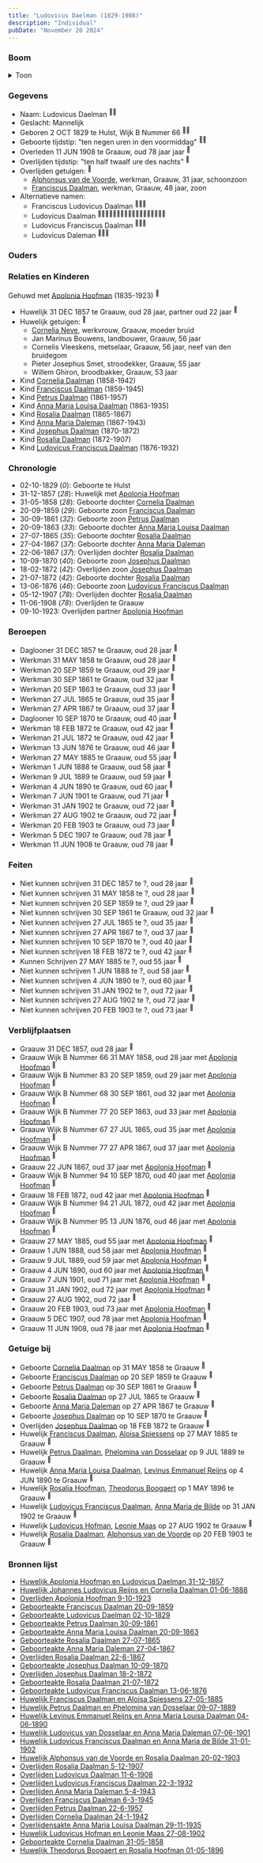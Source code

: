 ```yaml
---
title: "Ludovicus Daelman (1829-1908)"
description: "Individual"
pubDate: "November 20 2024"
---
```


### Boom
<details><summary>Toon</summary>

![test](https://www.plantuml.com/plantuml/svg/bPPTJzim58Rl_IkEu69NbPAuQH9K8VevXWfKZ4sQfWcvYMcZEdPb9qCLuh_FQKnRt0xCNKzEZltuFSTlUg5A8ikgO4WjSxuYaXGm8-boBaN5iu5WGa8f2LSwHNc95db68SrbocZpcnQhSWq5BMPKgkQHAgcaebolADfRDML4ANX60D0NCgFoVf6dIqwLwdOBalFpSy3e1Q4lCDrifH1gIaucLIR-vccbO4WeAmW_0QBWc-TvGGBRujCH7eVZljxX-J6dB7k1xjcCpDOFCr6MZ9wTGm2tWtlmOrrrMJ5LxhsebXLZ3uHd3waKIis4vj8LlWzNFsx0JxmOlaf2ggUQq63rLbeTdXEu5EBn3LKCS3hkZ_08lqEJmCtjJqs3Gxq0BodFbQ8V8oND8P80xuWCKFViYMPPpkVwDUp3S3JGouVHXckikNmFJba-NvHhofXuqcpRqe6Gd39zbY4X-me7GSVbB7gtwzwlUhUjJXyU96Z3LQ_MjXsO6g0S9eJFASz8iMCRw_5BSzNqtwABmANl7dmVJMkwn9ckemzqLyE51p9FQIcFiSGkBFYLfUExAnMOAGoZzvNgSKxWcaZTnuceSdMadObBExU2TR0xf9ddf9vdGYIZUs1tGf5ZqwNLSC69zFadDKxuQStYJdJGm3sPXaHpxWFvZa2zwTsRnJy42fkIf7ruRw-4egl5aP72WSj8-Q_TYZnd6Z-6yQXVrmG7EFzj5dRInZVDsgtieCt6gnBli5Sxxt_71d3RIITiHYBgV6QC6X_0UpgPBq-hPLmL6TFVFJ1ksp8MQiMH5STMdBoDiRKUzgqui69inMradBprMt-VCyh_R46CYTg961b7inC9CYvY9V16XFe-smaVcNjb9m9aHjnEO6IcpKwq4RhGZgV_hFm3)
</details>

### Gegevens
- Naam: Ludovicus Daelman <sup><a href="../s00037/" style="text-decoration:none" title="Huwelijk Apolonia Hoofman en Ludovicus Daelman 31-12-1857 ">:link:</a><a href="../s00382/" style="text-decoration:none" title="Geboorteakte Ludovicus Daelman 02-10-1829">:link:</a></sup>
- Geslacht: Mannelijk
- Geboren 2 OCT 1829 te Hulst, Wijk B Nummer 66 <sup><a href="../s00037/" style="text-decoration:none" title="Huwelijk Apolonia Hoofman en Ludovicus Daelman 31-12-1857 ">:link:</a><a href="../s00382/" style="text-decoration:none" title="Geboorteakte Ludovicus Daelman 02-10-1829">:link:</a></sup>
- Geboorte tijdstip: "ten negen uren in den voormiddag" <sup><a href="../s00037/" style="text-decoration:none" title="Huwelijk Apolonia Hoofman en Ludovicus Daelman 31-12-1857 ">:link:</a><a href="../s00382/" style="text-decoration:none" title="Geboorteakte Ludovicus Daelman 02-10-1829">:link:</a></sup>
- Overleden 11 JUN 1908 te Graauw, oud 78 jaar jaar <sup><a href="../s00402/" style="text-decoration:none" title="Overlijden Ludovicus Daalman 11-6-1908">:link:</a></sup>
- Overlijden tijdstip: "ten half twaalf ure des nachts" <sup><a href="../s00402/" style="text-decoration:none" title="Overlijden Ludovicus Daalman 11-6-1908">:link:</a></sup>
- Overlijden getuigen: <sup><a href="../s00402/" style="text-decoration:none" title="Overlijden Ludovicus Daalman 11-6-1908">:link:</a></sup>
  - [Alphonsus van de Voorde](../i00242/), werkman, Graauw, 31 jaar, schoonzoon
  - [Franciscus Daalman](../i00227/), werkman, Graauw, 48 jaar, zoon
- Alternatieve namen:
  - Franciscus Ludovicus Daalman <sup><a href="../s00379/" style="text-decoration:none" title="Geboorteakte Cornelia Daalman 31-05-1858">:link:</a><a href="../s00380/" style="text-decoration:none" title="Huwelijk Johannes Ludovicus Reijns en Cornelia Daalman 01-06-1888">:link:</a><a href="../s00407/" style="text-decoration:none" title="Overlijden Cornelia Daalman 24-1-1942">:link:</a></sup>
  - Ludovicus Daalman <sup><a href="../s00036/" style="text-decoration:none" title="Overlijden Apolonia Hoofman 9-10-1923 ">:link:</a><a href="../s00383/" style="text-decoration:none" title="Geboorteakte Petrus Daalman 30-09-1861">:link:</a><a href="../s00384/" style="text-decoration:none" title="Geboorteakte Anna Maria Louisa Daalman 20-09-1863">:link:</a><a href="../s00385/" style="text-decoration:none" title="Geboorteakte Rosalia Daalman 27-07-1865">:link:</a><a href="../s00389/" style="text-decoration:none" title="Geboorteakte Josephus Daalman 10-09-1870">:link:</a><a href="../s00390/" style="text-decoration:none" title="Overlijden Josephus Daalman 18-2-1872">:link:</a><a href="../s00391/" style="text-decoration:none" title="Geboorteakte Rosalia Daalman 21-07-1872">:link:</a><a href="../s00392/" style="text-decoration:none" title="Geboorteakte Ludovicus Franciscus Daalman 13-06-1876">:link:</a><a href="../s00381/" style="text-decoration:none" title="Geboorteakte Franciscus Daalman 20-09-1859">:link:</a><a href="../s00395/" style="text-decoration:none" title="Huwelijk Petrus Daalman en Phelomina van Dosselaar 09-07-1889">:link:</a><a href="../s00396/" style="text-decoration:none" title="Huwelijk Levinus Emmanuel Reijns en Anna Maria Louisa Daalman 04-06-1890">:link:</a><a href="../s00399/" style="text-decoration:none" title="Huwelijk Ludovicus Franciscus Daalman en Anna Maria de Bilde 31-01-1902">:link:</a><a href="../s00400/" style="text-decoration:none" title="Huwelijk Alphonsus van de Voorde en Rosalia Daalman 20-02-1903">:link:</a><a href="../s00401/" style="text-decoration:none" title="Overlijden Rosalia Daalman 5-12-1907">:link:</a><a href="../s00402/" style="text-decoration:none" title="Overlijden Ludovicus Daalman 11-6-1908">:link:</a><a href="../s00403/" style="text-decoration:none" title="Overlijden Ludovicus Franciscus Daalman 22-3-1932">:link:</a><a href="../s00406/" style="text-decoration:none" title="Overlijden Petrus Daalman 22-6-1957">:link:</a><a href="../s00408/" style="text-decoration:none" title="Overlijdensakte Anna Maria Louisa Daalman 29-11-1935">:link:</a></sup>
  - Ludovicus Franciscus Daalman <sup><a href="../s00381/" style="text-decoration:none" title="Geboorteakte Franciscus Daalman 20-09-1859">:link:</a><a href="../s00393/" style="text-decoration:none" title="Huwelijk Franciscus Daalman en Aloisa Spiessens 27-05-1885">:link:</a><a href="../s00405/" style="text-decoration:none" title="Overlijden Franciscus Daalman 6-3-1945">:link:</a></sup>
  - Ludovicus Daleman <sup><a href="../s00386/" style="text-decoration:none" title="Geboorteakte Anna Maria Daleman 27-04-1867">:link:</a><a href="../s00397/" style="text-decoration:none" title="Huwelijk Ludovicus van Dosselaar en Anna Maria Daleman 07-06-1901">:link:</a><a href="../s00404/" style="text-decoration:none" title="Overlijden Anna Maria Daleman 5-4-1943">:link:</a></sup>

### Ouders

### Relaties en Kinderen

Gehuwd met [Apolonia Hoofman](../i00028/) (1835-1923) <sup><a href="../s00037/" style="text-decoration:none" title="Huwelijk Apolonia Hoofman en Ludovicus Daelman 31-12-1857 ">:link:</a></sup>
- Huwelijk 31 DEC 1857 te Graauw, oud 28 jaar, partner oud 22 jaar <sup><a href="../s00037/" style="text-decoration:none" title="Huwelijk Apolonia Hoofman en Ludovicus Daelman 31-12-1857 ">:link:</a></sup>
- Huwelijk getuigen:  <sup><a href="../s00037/" style="text-decoration:none" title="Huwelijk Apolonia Hoofman en Ludovicus Daelman 31-12-1857 ">:link:</a></sup>
  - [Cornelia Neve](../i00022/), werkvrouw, Graauw, moeder bruid
  - Jan Marinus Bouwens, landbouwer, Graauw, 56 jaar
  - Cornelis Vleeskens, metselaar, Graauw, 56 jaar, neef van den bruidegom
  - Pieter Josephus Smet, stroodekker, Graauw, 55 jaar
  - Willem Ghiron, broodbakker, Graauw, 53 jaar
- Kind [Cornelia Daalman](../i00226/) (1858-1942)
- Kind [Franciscus Daalman](../i00227/) (1859-1945)
- Kind [Petrus Daalman](../i00228/) (1861-1957)
- Kind [Anna Maria Louisa Daalman](../i00229/) (1863-1935)
- Kind [Rosalia Daalman](../i00230/) (1865-1867)
- Kind [Anna Maria Daleman](../i00231/) (1867-1943)
- Kind [Josephus Daalman](../i00232/) (1870-1872)
- Kind [Rosalia Daalman](../i00233/) (1872-1907)
- Kind [Ludovicus Franciscus Daalman](../i00234/) (1876-1932)

### Chronologie
- 02-10-1829 (<i>0</i>): Geboorte te Hulst
- 31-12-1857 (<i>28</i>): Huwelijk met [Apolonia Hoofman](../i00028/)
- 31-05-1858 (<i>28</i>): Geboorte dochter [Cornelia Daalman](../i00226/)
- 20-09-1859 (<i>29</i>): Geboorte zoon [Franciscus Daalman](../i00227/)
- 30-09-1861 (<i>32</i>): Geboorte zoon [Petrus Daalman](../i00228/)
- 20-09-1863 (<i>33</i>): Geboorte dochter [Anna Maria Louisa Daalman](../i00229/)
- 27-07-1865 (<i>35</i>): Geboorte dochter [Rosalia Daalman](../i00230/)
- 27-04-1867 (<i>37</i>): Geboorte dochter [Anna Maria Daleman](../i00231/)
- 22-06-1867 (<i>37</i>): Overlijden dochter [Rosalia Daalman](../i00230/)
- 10-09-1870 (<i>40</i>): Geboorte zoon [Josephus Daalman](../i00232/)
- 18-02-1872 (<i>42</i>): Overlijden zoon [Josephus Daalman](../i00232/)
- 21-07-1872 (<i>42</i>): Geboorte dochter [Rosalia Daalman](../i00233/)
- 13-06-1876 (<i>46</i>): Geboorte zoon [Ludovicus Franciscus Daalman](../i00234/)
- 05-12-1907 (<i>78</i>): Overlijden dochter [Rosalia Daalman](../i00233/)
- 11-06-1908 (<i>78</i>): Overlijden te Graauw
- 09-10-1923: Overlijden partner [Apolonia Hoofman](../i00028/)

### Beroepen
- Daglooner 31 DEC 1857 te Graauw, oud 28 jaar <sup><a href="../s00037/" style="text-decoration:none" title="Huwelijk Apolonia Hoofman en Ludovicus Daelman 31-12-1857 ">:link:</a></sup>
- Werkman 31 MAY 1858 te Graauw, oud 28 jaar <sup><a href="../s00379/" style="text-decoration:none" title="Geboorteakte Cornelia Daalman 31-05-1858">:link:</a></sup>
- Werkman 20 SEP 1859 te Graauw, oud 29 jaar <sup><a href="../s00381/" style="text-decoration:none" title="Geboorteakte Franciscus Daalman 20-09-1859">:link:</a></sup>
- Werkman 30 SEP 1861 te Graauw, oud 32 jaar <sup><a href="../s00383/" style="text-decoration:none" title="Geboorteakte Petrus Daalman 30-09-1861">:link:</a></sup>
- Werkman 20 SEP 1863 te Graauw, oud 33 jaar <sup><a href="../s00384/" style="text-decoration:none" title="Geboorteakte Anna Maria Louisa Daalman 20-09-1863">:link:</a></sup>
- Werkman 27 JUL 1865 te Graauw, oud 35 jaar <sup><a href="../s00385/" style="text-decoration:none" title="Geboorteakte Rosalia Daalman 27-07-1865">:link:</a></sup>
- Werkman 27 APR 1867 te Graauw, oud 37 jaar <sup><a href="../s00386/" style="text-decoration:none" title="Geboorteakte Anna Maria Daleman 27-04-1867">:link:</a></sup>
- Daglooner 10 SEP 1870 te Graauw, oud 40 jaar <sup><a href="../s00389/" style="text-decoration:none" title="Geboorteakte Josephus Daalman 10-09-1870">:link:</a></sup>
- Werkman 18 FEB 1872 te Graauw, oud 42 jaar <sup><a href="../s00390/" style="text-decoration:none" title="Overlijden Josephus Daalman 18-2-1872">:link:</a></sup>
- Werkman 21 JUL 1872 te Graauw, oud 42 jaar <sup><a href="../s00391/" style="text-decoration:none" title="Geboorteakte Rosalia Daalman 21-07-1872">:link:</a></sup>
- Werkman 13 JUN 1876 te Graauw, oud 46 jaar <sup><a href="../s00392/" style="text-decoration:none" title="Geboorteakte Ludovicus Franciscus Daalman 13-06-1876">:link:</a></sup>
- Werkman 27 MAY 1885 te Graauw, oud 55 jaar <sup><a href="../s00393/" style="text-decoration:none" title="Huwelijk Franciscus Daalman en Aloisa Spiessens 27-05-1885">:link:</a></sup>
- Werkman 1 JUN 1888 te Graauw, oud 58 jaar <sup><a href="../s00380/" style="text-decoration:none" title="Huwelijk Johannes Ludovicus Reijns en Cornelia Daalman 01-06-1888">:link:</a></sup>
- Werkman 9 JUL 1889 te Graauw, oud 59 jaar <sup><a href="../s00395/" style="text-decoration:none" title="Huwelijk Petrus Daalman en Phelomina van Dosselaar 09-07-1889">:link:</a></sup>
- Werkman 4 JUN 1890 te Graauw, oud 60 jaar <sup><a href="../s00396/" style="text-decoration:none" title="Huwelijk Levinus Emmanuel Reijns en Anna Maria Louisa Daalman 04-06-1890">:link:</a></sup>
- Werkman 7 JUN 1901 te Graauw, oud 71 jaar <sup><a href="../s00397/" style="text-decoration:none" title="Huwelijk Ludovicus van Dosselaar en Anna Maria Daleman 07-06-1901">:link:</a></sup>
- Werkman 31 JAN 1902 te Graauw, oud 72 jaar <sup><a href="../s00399/" style="text-decoration:none" title="Huwelijk Ludovicus Franciscus Daalman en Anna Maria de Bilde 31-01-1902">:link:</a></sup>
- Werkman 27 AUG 1902 te Graauw, oud 72 jaar <sup><a href="../s00425/" style="text-decoration:none" title="Huwelijk Ludovicus Hofman en Leonie Maas 27-08-1902">:link:</a></sup>
- Werkman 20 FEB 1903 te Graauw, oud 73 jaar <sup><a href="../s00400/" style="text-decoration:none" title="Huwelijk Alphonsus van de Voorde en Rosalia Daalman 20-02-1903">:link:</a></sup>
- Werkman 5 DEC 1907 te Graauw, oud 78 jaar <sup><a href="../s00401/" style="text-decoration:none" title="Overlijden Rosalia Daalman 5-12-1907">:link:</a></sup>
- Werkman 11 JUN 1908 te Graauw, oud 78 jaar <sup><a href="../s00402/" style="text-decoration:none" title="Overlijden Ludovicus Daalman 11-6-1908">:link:</a></sup>

### Feiten
- Niet kunnen schrijven 31 DEC 1857 te ?, oud 28 jaar <sup><a href="../s00037/" style="text-decoration:none" title="Huwelijk Apolonia Hoofman en Ludovicus Daelman 31-12-1857 ">:link:</a></sup>
- Niet kunnen schrijven 31 MAY 1858 te ?, oud 28 jaar <sup><a href="../s00379/" style="text-decoration:none" title="Geboorteakte Cornelia Daalman 31-05-1858">:link:</a></sup>
- Niet kunnen schrijven 20 SEP 1859 te ?, oud 29 jaar <sup><a href="../s00381/" style="text-decoration:none" title="Geboorteakte Franciscus Daalman 20-09-1859">:link:</a></sup>
- Niet kunnen schrijven 30 SEP 1861 te Graauw, oud 32 jaar <sup><a href="../s00383/" style="text-decoration:none" title="Geboorteakte Petrus Daalman 30-09-1861">:link:</a></sup>
- Niet kunnen schrijven 27 JUL 1865 te ?, oud 35 jaar <sup><a href="../s00385/" style="text-decoration:none" title="Geboorteakte Rosalia Daalman 27-07-1865">:link:</a></sup>
- Niet kunnen schrijven 27 APR 1867 te ?, oud 37 jaar <sup><a href="../s00386/" style="text-decoration:none" title="Geboorteakte Anna Maria Daleman 27-04-1867">:link:</a></sup>
- Niet kunnen schrijven 10 SEP 1870 te ?, oud 40 jaar <sup><a href="../s00389/" style="text-decoration:none" title="Geboorteakte Josephus Daalman 10-09-1870">:link:</a></sup>
- Niet kunnen schrijven 18 FEB 1872 te ?, oud 42 jaar <sup><a href="../s00390/" style="text-decoration:none" title="Overlijden Josephus Daalman 18-2-1872">:link:</a></sup>
- Kunnen Schrijven 27 MAY 1885 te ?, oud 55 jaar <sup><a href="../s00393/" style="text-decoration:none" title="Huwelijk Franciscus Daalman en Aloisa Spiessens 27-05-1885">:link:</a></sup>
- Niet kunnen schrijven 1 JUN 1888 te ?, oud 58 jaar <sup><a href="../s00380/" style="text-decoration:none" title="Huwelijk Johannes Ludovicus Reijns en Cornelia Daalman 01-06-1888">:link:</a></sup>
- Niet kunnen schrijven 4 JUN 1890 te ?, oud 60 jaar <sup><a href="../s00396/" style="text-decoration:none" title="Huwelijk Levinus Emmanuel Reijns en Anna Maria Louisa Daalman 04-06-1890">:link:</a></sup>
- Niet kunnen schrijven 31 JAN 1902 te ?, oud 72 jaar <sup><a href="../s00399/" style="text-decoration:none" title="Huwelijk Ludovicus Franciscus Daalman en Anna Maria de Bilde 31-01-1902">:link:</a></sup>
- Niet kunnen schrijven 27 AUG 1902 te ?, oud 72 jaar <sup><a href="../s00425/" style="text-decoration:none" title="Huwelijk Ludovicus Hofman en Leonie Maas 27-08-1902">:link:</a></sup>
- Niet kunnen schrijven 20 FEB 1903 te ?, oud 73 jaar <sup><a href="../s00400/" style="text-decoration:none" title="Huwelijk Alphonsus van de Voorde en Rosalia Daalman 20-02-1903">:link:</a></sup>

### Verblijfplaatsen
- Graauw  31 DEC 1857, oud 28 jaar  <sup><a href="../s00037/" style="text-decoration:none" title="Huwelijk Apolonia Hoofman en Ludovicus Daelman 31-12-1857 ">:link:</a></sup>
- Graauw Wijk B Nummer 66 31 MAY 1858, oud 28 jaar met [Apolonia Hoofman](../i00028/) <sup><a href="../s00379/" style="text-decoration:none" title="Geboorteakte Cornelia Daalman 31-05-1858">:link:</a></sup>
- Graauw Wijk B Nummer 83 20 SEP 1859, oud 29 jaar met [Apolonia Hoofman](../i00028/) <sup><a href="../s00381/" style="text-decoration:none" title="Geboorteakte Franciscus Daalman 20-09-1859">:link:</a></sup>
- Graauw Wijk B Nummer 68 30 SEP 1861, oud 32 jaar met [Apolonia Hoofman](../i00028/) <sup><a href="../s00383/" style="text-decoration:none" title="Geboorteakte Petrus Daalman 30-09-1861">:link:</a></sup>
- Graauw Wijk B Nummer 77 20 SEP 1863, oud 33 jaar met [Apolonia Hoofman](../i00028/) <sup><a href="../s00384/" style="text-decoration:none" title="Geboorteakte Anna Maria Louisa Daalman 20-09-1863">:link:</a></sup>
- Graauw Wijk B Nummer 67 27 JUL 1865, oud 35 jaar met [Apolonia Hoofman](../i00028/) <sup><a href="../s00385/" style="text-decoration:none" title="Geboorteakte Rosalia Daalman 27-07-1865">:link:</a></sup>
- Graauw Wijk B Nummer 77 27 APR 1867, oud 37 jaar met [Apolonia Hoofman](../i00028/) <sup><a href="../s00386/" style="text-decoration:none" title="Geboorteakte Anna Maria Daleman 27-04-1867">:link:</a></sup>
- Graauw  22 JUN 1867, oud 37 jaar met [Apolonia Hoofman](../i00028/) <sup><a href="../s00387/" style="text-decoration:none" title="Overlijden Rosalia Daalman 22-6-1867">:link:</a></sup>
- Graauw Wijk B Nummer 94 10 SEP 1870, oud 40 jaar met [Apolonia Hoofman](../i00028/) <sup><a href="../s00389/" style="text-decoration:none" title="Geboorteakte Josephus Daalman 10-09-1870">:link:</a></sup>
- Graauw  18 FEB 1872, oud 42 jaar met [Apolonia Hoofman](../i00028/) <sup><a href="../s00390/" style="text-decoration:none" title="Overlijden Josephus Daalman 18-2-1872">:link:</a></sup>
- Graauw Wijk B Nummer 94 21 JUL 1872, oud 42 jaar met [Apolonia Hoofman](../i00028/) <sup><a href="../s00391/" style="text-decoration:none" title="Geboorteakte Rosalia Daalman 21-07-1872">:link:</a></sup>
- Graauw Wijk B Nummer 95 13 JUN 1876, oud 46 jaar met [Apolonia Hoofman](../i00028/) <sup><a href="../s00392/" style="text-decoration:none" title="Geboorteakte Ludovicus Franciscus Daalman 13-06-1876">:link:</a></sup>
- Graauw  27 MAY 1885, oud 55 jaar met [Apolonia Hoofman](../i00028/) <sup><a href="../s00393/" style="text-decoration:none" title="Huwelijk Franciscus Daalman en Aloisa Spiessens 27-05-1885">:link:</a></sup>
- Graauw  1 JUN 1888, oud 58 jaar met [Apolonia Hoofman](../i00028/) <sup><a href="../s00380/" style="text-decoration:none" title="Huwelijk Johannes Ludovicus Reijns en Cornelia Daalman 01-06-1888">:link:</a></sup>
- Graauw  9 JUL 1889, oud 59 jaar met [Apolonia Hoofman](../i00028/) <sup><a href="../s00395/" style="text-decoration:none" title="Huwelijk Petrus Daalman en Phelomina van Dosselaar 09-07-1889">:link:</a></sup>
- Graauw  4 JUN 1890, oud 60 jaar met [Apolonia Hoofman](../i00028/) <sup><a href="../s00396/" style="text-decoration:none" title="Huwelijk Levinus Emmanuel Reijns en Anna Maria Louisa Daalman 04-06-1890">:link:</a></sup>
- Graauw  7 JUN 1901, oud 71 jaar met [Apolonia Hoofman](../i00028/) <sup><a href="../s00397/" style="text-decoration:none" title="Huwelijk Ludovicus van Dosselaar en Anna Maria Daleman 07-06-1901">:link:</a></sup>
- Graauw  31 JAN 1902, oud 72 jaar met [Apolonia Hoofman](../i00028/) <sup><a href="../s00399/" style="text-decoration:none" title="Huwelijk Ludovicus Franciscus Daalman en Anna Maria de Bilde 31-01-1902">:link:</a></sup>
- Graauw  27 AUG 1902, oud 72 jaar  <sup><a href="../s00425/" style="text-decoration:none" title="Huwelijk Ludovicus Hofman en Leonie Maas 27-08-1902">:link:</a></sup>
- Graauw  20 FEB 1903, oud 73 jaar met [Apolonia Hoofman](../i00028/) <sup><a href="../s00400/" style="text-decoration:none" title="Huwelijk Alphonsus van de Voorde en Rosalia Daalman 20-02-1903">:link:</a></sup>
- Graauw  5 DEC 1907, oud 78 jaar met [Apolonia Hoofman](../i00028/) <sup><a href="../s00401/" style="text-decoration:none" title="Overlijden Rosalia Daalman 5-12-1907">:link:</a></sup>
- Graauw  11 JUN 1908, oud 78 jaar met [Apolonia Hoofman](../i00028/) <sup><a href="../s00402/" style="text-decoration:none" title="Overlijden Ludovicus Daalman 11-6-1908">:link:</a></sup>

### Getuige bij
- Geboorte [Cornelia Daalman](../i00226/) op 31 MAY 1858 te Graauw <sup><a href="../s00379/" style="text-decoration:none" title="Geboorteakte Cornelia Daalman 31-05-1858">:link:</a></sup>
- Geboorte [Franciscus Daalman](../i00227/) op 20 SEP 1859 te Graauw <sup><a href="../s00381/" style="text-decoration:none" title="Geboorteakte Franciscus Daalman 20-09-1859">:link:</a></sup>
- Geboorte [Petrus Daalman](../i00228/) op 30 SEP 1861 te Graauw <sup><a href="../s00383/" style="text-decoration:none" title="Geboorteakte Petrus Daalman 30-09-1861">:link:</a></sup>
- Geboorte [Rosalia Daalman](../i00230/) op 27 JUL 1865 te Graauw <sup><a href="../s00385/" style="text-decoration:none" title="Geboorteakte Rosalia Daalman 27-07-1865">:link:</a></sup>
- Geboorte [Anna Maria Daleman](../i00231/) op 27 APR 1867 te Graauw <sup><a href="../s00386/" style="text-decoration:none" title="Geboorteakte Anna Maria Daleman 27-04-1867">:link:</a></sup>
- Geboorte [Josephus Daalman](../i00232/) op 10 SEP 1870 te Graauw <sup><a href="../s00389/" style="text-decoration:none" title="Geboorteakte Josephus Daalman 10-09-1870">:link:</a></sup>
- Overlijden [Josephus Daalman](../i00232/) op 18 FEB 1872 te Graauw <sup><a href="../s00390/" style="text-decoration:none" title="Overlijden Josephus Daalman 18-2-1872">:link:</a></sup>
- Huwelijk [Franciscus Daalman](../i00227/), [Aloisa Spiessens](../i00235/) op 27 MAY 1885 te Graauw <sup><a href="../s00393/" style="text-decoration:none" title="Huwelijk Franciscus Daalman en Aloisa Spiessens 27-05-1885">:link:</a></sup>
- Huwelijk [Petrus Daalman](../i00228/), [Phelomina van Dosselaar](../i00237/) op 9 JUL 1889 te Graauw <sup><a href="../s00395/" style="text-decoration:none" title="Huwelijk Petrus Daalman en Phelomina van Dosselaar 09-07-1889">:link:</a></sup>
- Huwelijk [Anna Maria Louisa Daalman](../i00229/), [Levinus Emmanuel Reijns](../i00238/) op 4 JUN 1890 te Graauw <sup><a href="../s00396/" style="text-decoration:none" title="Huwelijk Levinus Emmanuel Reijns en Anna Maria Louisa Daalman 04-06-1890">:link:</a></sup>
- Huwelijk [Rosalia Hoofman](../i00024/), [Theodorus Boogaert](../i00186/) op 1 MAY 1896 te Graauw <sup><a href="../s00316/" style="text-decoration:none" title="Huwelijk Theodorus Boogaert en Rosalia Hoofman 01-05-1896">:link:</a></sup>
- Huwelijk [Ludovicus Franciscus Daalman](../i00234/), [Anna Maria de Bilde](../i00241/) op 31 JAN 1902 te Graauw <sup><a href="../s00399/" style="text-decoration:none" title="Huwelijk Ludovicus Franciscus Daalman en Anna Maria de Bilde 31-01-1902">:link:</a></sup>
- Huwelijk [Ludovicus Hofman](../i00251/), [Leonie Maas](../i00256/) op 27 AUG 1902 te Graauw <sup><a href="../s00425/" style="text-decoration:none" title="Huwelijk Ludovicus Hofman en Leonie Maas 27-08-1902">:link:</a></sup>
- Huwelijk [Rosalia Daalman](../i00233/), [Alphonsus van de Voorde](../i00242/) op 20 FEB 1903 te Graauw <sup><a href="../s00400/" style="text-decoration:none" title="Huwelijk Alphonsus van de Voorde en Rosalia Daalman 20-02-1903">:link:</a></sup>

### Bronnen lijst
- [Huwelijk Apolonia Hoofman en Ludovicus Daelman 31-12-1857 ](../s00037/)
- [Huwelijk Johannes Ludovicus Reijns en Cornelia Daalman 01-06-1888](../s00380/)
- [Overlijden Apolonia Hoofman 9-10-1923 ](../s00036/)
- [Geboorteakte Franciscus Daalman 20-09-1859](../s00381/)
- [Geboorteakte Ludovicus Daelman 02-10-1829](../s00382/)
- [Geboorteakte Petrus Daalman 30-09-1861](../s00383/)
- [Geboorteakte Anna Maria Louisa Daalman 20-09-1863](../s00384/)
- [Geboorteakte Rosalia Daalman 27-07-1865](../s00385/)
- [Geboorteakte Anna Maria Daleman 27-04-1867](../s00386/)
- [Overlijden Rosalia Daalman 22-6-1867](../s00387/)
- [Geboorteakte Josephus Daalman 10-09-1870](../s00389/)
- [Overlijden Josephus Daalman 18-2-1872](../s00390/)
- [Geboorteakte Rosalia Daalman 21-07-1872](../s00391/)
- [Geboorteakte Ludovicus Franciscus Daalman 13-06-1876](../s00392/)
- [Huwelijk Franciscus Daalman en Aloisa Spiessens 27-05-1885](../s00393/)
- [Huwelijk Petrus Daalman en Phelomina van Dosselaar 09-07-1889](../s00395/)
- [Huwelijk Levinus Emmanuel Reijns en Anna Maria Louisa Daalman 04-06-1890](../s00396/)
- [Huwelijk Ludovicus van Dosselaar en Anna Maria Daleman 07-06-1901](../s00397/)
- [Huwelijk Ludovicus Franciscus Daalman en Anna Maria de Bilde 31-01-1902](../s00399/)
- [Huwelijk Alphonsus van de Voorde en Rosalia Daalman 20-02-1903](../s00400/)
- [Overlijden Rosalia Daalman 5-12-1907](../s00401/)
- [Overlijden Ludovicus Daalman 11-6-1908](../s00402/)
- [Overlijden Ludovicus Franciscus Daalman 22-3-1932](../s00403/)
- [Overlijden Anna Maria Daleman 5-4-1943](../s00404/)
- [Overlijden Franciscus Daalman 6-3-1945](../s00405/)
- [Overlijden Petrus Daalman 22-6-1957](../s00406/)
- [Overlijden Cornelia Daalman 24-1-1942](../s00407/)
- [Overlijdensakte Anna Maria Louisa Daalman 29-11-1935](../s00408/)
- [Huwelijk Ludovicus Hofman en Leonie Maas 27-08-1902](../s00425/)
- [Geboorteakte Cornelia Daalman 31-05-1858](../s00379/)
- [Huwelijk Theodorus Boogaert en Rosalia Hoofman 01-05-1896](../s00316/)